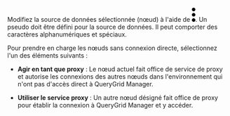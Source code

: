 Modifiez la source de données sélectionnée (nœud) à l'aide de ![""](Images/zsz1597101912145.svg). Un pseudo doit être défini pour la source de données. Il peut comporter des caractères alphanumériques et spéciaux.

Pour prendre en charge les nœuds sans connexion directe, sélectionnez l'un des éléments suivants :

-   **Agir en tant que proxy** : Le nœud actuel fait office de service de proxy et autorise les connexions des autres nœuds dans l'environnement qui n'ont pas d'accès direct à QueryGrid Manager.

-   **Utiliser le service proxy** : Un autre nœud désigné fait office de proxy pour établir la connexion à QueryGrid Manager et y accéder.

